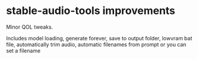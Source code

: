 # stable-audio-tools improvements

Minor QOL tweaks.

Includes model loading, generate forever, save to output folder, lowvram bat file, automatically trim audio, automatic filenames from prompt or you can set a filename
